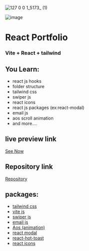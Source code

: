 ![127 0 0 1_5173_ (1)](https://github.com/user-attachments/assets/03c9ad94-7061-47b7-b2c1-2cbf42c05ec2)

![image](https://github.com/user-attachments/assets/670c384d-812d-45ee-b7cc-42212439fc9d)

# React Portfolio
### Vite + React + tailwind

## You Learn:
+ react js hooks
+ folder structure
+ tailwind css
+ swiper js
+ react icons
+ react js packages (ex:react-modal)
+ email js
+ aos scroll animation
+ and more....

## live preview link
[See Now](https://jecky-portfolio.web.app/)

## Repository link
[Repository](https://github.com/kyccej12/react_portfolio)

## packages:
+ [tailwind css](https://tailwindcss.com/docs/installation)
+ [vite js](https://vitejs.dev/guide/)
+ [swiper js](https://swiperjs.com/get-started)
+ [email js](https://www.emailjs.com/docs/)
+ [Aos (animation)](https://michalsnik.github.io/aos/)
+ [react modal](https://www.npmjs.com/package/react-modal)
+ [react-hot-toast](https://react-hot-toast.com/docs)
+ [react icons](https://react-icons.github.io/react-icons/)



